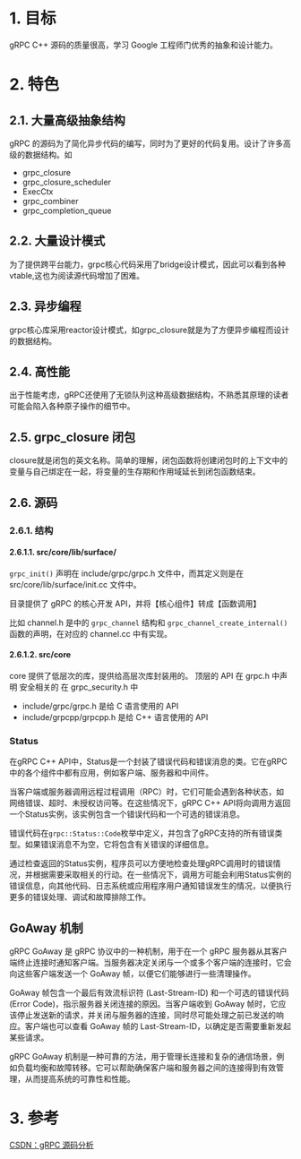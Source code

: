 # 1. 目标

gRPC C++ 源码的质量很高，学习 Google 工程师门优秀的抽象和设计能力。


# 2. 特色


## 2.1. 大量高级抽象结构

gRPC 的源码为了简化异步代码的编写，同时为了更好的代码复用。设计了许多高级的数据结构。如

- grpc_closure
- grpc_closure_scheduler
- ExecCtx
- grpc_combiner
- grpc_completion_queue

## 2.2. 大量设计模式

为了提供跨平台能力，grpc核心代码采用了bridge设计模式，因此可以看到各种vtable,这也为阅读源代码增加了困难。

## 2.3. 异步编程

grpc核心库采用reactor设计模式，如grpc_closure就是为了方便异步编程而设计的数据结构。



## 2.4. 高性能

出于性能考虑，gRPC还使用了无锁队列这种高级数据结构，不熟悉其原理的读者可能会陷入各种原子操作的细节中。

## 2.5. grpc_closure 闭包

closure就是闭包的英文名称。简单的理解，闭包函数将创建闭包时的上下文中的变量与自己绑定在一起，将变量的生存期和作用域延长到闭包函数结束。

## 2.6. 源码

### 2.6.1. 结构

#### 2.6.1.1. src/core/lib/surface/

`grpc_init()` 声明在 include/grpc/grpc.h 文件中，而其定义则是在 src/core/lib/surface/init.cc 文件中。

目录提供了 gRPC 的核心开发 API，并将【核心组件】转成【函数调用】

比如 channel.h 是中的 `grpc_channel` 结构和 `grpc_channel_create_internal()` 函数的声明，在对应的 channel.cc 中有实现。

#### 2.6.1.2. src/core

core 提供了低层次的库，提供给高层次库封装用的。 顶层的 API 在 grpc.h 中声明 安全相关的 在 grpc_security.h 中

- include/grpc/grpc.h 是给 C 语言使用的 API
- include/grpcpp/grpcpp.h 是给 C++ 语言使用的 API



### Status

在gRPC C++ API中，Status是一个封装了错误代码和错误消息的类。它在gRPC中的各个组件中都有应用，例如客户端、服务器和中间件。

当客户端或服务器调用远程过程调用（RPC）时，它们可能会遇到各种状态，如网络错误、超时、未授权访问等。在这些情况下，gRPC C++ API将向调用方返回一个Status实例，该实例包含一个错误代码和一个可选的错误消息。

错误代码在`grpc::Status::Code`枚举中定义，并包含了gRPC支持的所有错误类型。如果错误消息不为空，它将包含有关错误的详细信息。

通过检查返回的Status实例，程序员可以方便地检查处理gRPC调用时的错误情况，并根据需要采取相关的行动。在一些情况下，调用方可能会利用Status实例的错误信息，向其他代码、日志系统或应用程序用户通知错误发生的情况，以便执行更多的错误处理、调试和故障排除工作。



## GoAway 机制


gRPC GoAway 是 gRPC 协议中的一种机制，用于在一个 gRPC 服务器从其客户端终止连接时通知客户端。当服务器决定关闭与一个或多个客户端的连接时，它会向这些客户端发送一个 GoAway 帧，以便它们能够进行一些清理操作。

GoAway 帧包含一个最后有效流标识符 (Last-Stream-ID) 和一个可选的错误代码 (Error Code)，指示服务器关闭连接的原因。当客户端收到 GoAway 帧时，它应该停止发送新的请求，并关闭与服务器的连接，同时尽可能处理之前已发送的响应。客户端也可以查看 GoAway 帧的 Last-Stream-ID，以确定是否需要重新发起某些请求。

gRPC GoAway 机制是一种可靠的方法，用于管理长连接和复杂的通信场景，例如负载均衡和故障转移。它可以帮助确保客户端和服务器之间的连接得到有效管理，从而提高系统的可靠性和性能。



# 3. 参考

[CSDN：gRPC 源码分析](https://blog.csdn.net/happyanger6/category_9292845.html)